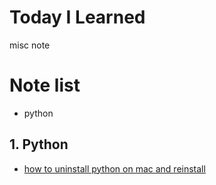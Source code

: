 # Today I Learned

misc note

# Note list

- python

## 1. Python

- [how to uninstall python on mac and reinstall](python/how_to_uninstall_python_on_mac_and_reinstall.md)